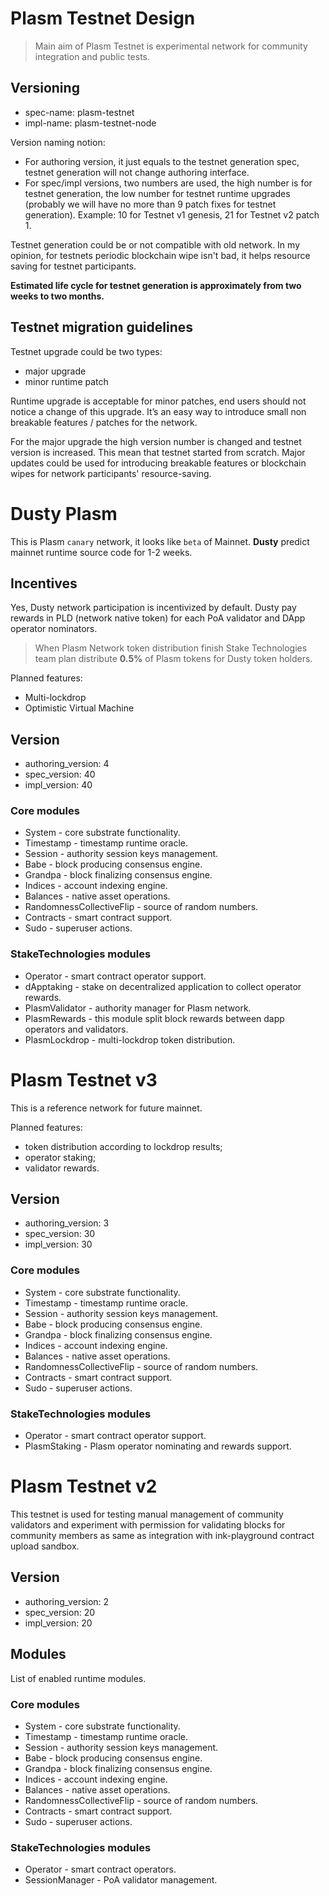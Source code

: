 Plasm Testnet Design
====================

> Main aim of Plasm Testnet is experimental network for community integration and public tests.

Versioning
----------

- spec-name: plasm-testnet
- impl-name: plasm-testnet-node

Version naming notion:

- For authoring version, it just equals to the testnet generation spec, testnet generation will not change authoring interface.
- For spec/impl versions, two numbers are used, the high number is for testnet generation, the low number for testnet runtime upgrades (probably we will have no more than 9 patch fixes for testnet generation). Example: 10 for Testnet v1 genesis, 21 for Testnet v2 patch 1.

Testnet generation could be or not compatible with old network. In my opinion, for testnets periodic blockchain wipe isn't bad, it helps resource saving for testnet participants.

**Estimated life cycle for testnet generation is approximately from two weeks to two months.**

## Testnet migration guidelines

Testnet upgrade could be two types:

- major upgrade
- minor runtime patch

Runtime upgrade is acceptable for minor patches, end users should not notice a change of this upgrade. It’s an easy way to introduce small non breakable features / patches for the network.

For the major upgrade the high version number is changed and testnet version is increased. This mean that testnet started from scratch. Major updates could be used for introducing breakable features or blockchain wipes for network participants' resource-saving.

# Dusty Plasm

This is Plasm `canary` network, it looks like `beta` of Mainnet.
**Dusty** predict mainnet runtime source code for 1-2 weeks.

## Incentives

Yes, Dusty network participation is incentivized by default.
Dusty pay rewards in PLD (network native token) for each PoA validator and DApp operator nominators.

> When Plasm Network token distribution finish Stake Technologies team plan distribute **0.5%** of Plasm tokens for Dusty token holders.

Planned features:
- Multi-lockdrop
- Optimistic Virtual Machine

## Version

- authoring_version: 4
- spec_version: 40
- impl_version: 40

### Core modules

- System - core substrate functionality.
- Timestamp - timestamp runtime oracle.
- Session - authority session keys management.
- Babe - block producing consensus engine.
- Grandpa - block finalizing consensus engine.
- Indices - account indexing engine.
- Balances - native asset operations.
- RandomnessCollectiveFlip - source of random numbers.
- Contracts - smart contract support.
- Sudo - superuser actions.

### StakeTechnologies modules

- Operator - smart contract operator support.
- dApptaking - stake on decentralized application to collect operator rewards.
- PlasmValidator - authority manager for Plasm network.
- PlasmRewards - this module split block rewards between dapp operators and validators.
- PlasmLockdrop - multi-lockdrop token distribution.

# Plasm Testnet v3

This is a reference network for future mainnet. 

Planned features:

- token distribution according to lockdrop results;
- operator staking;
- validator rewards.

## Version

- authoring_version: 3
- spec_version: 30
- impl_version: 30

### Core modules

- System - core substrate functionality.
- Timestamp - timestamp runtime oracle.
- Session - authority session keys management.
- Babe - block producing consensus engine.
- Grandpa - block finalizing consensus engine.
- Indices - account indexing engine.
- Balances - native asset operations.
- RandomnessCollectiveFlip - source of random numbers.
- Contracts - smart contract support.
- Sudo - superuser actions.

### StakeTechnologies modules

- Operator - smart contract operator support.
- PlasmStaking - Plasm operator nominating and rewards support.

# Plasm Testnet v2

This testnet is used for testing manual management of community validators and experiment with permission for validating blocks for community members as same as integration with ink-playground contract upload sandbox.

## Version

- authoring_version: 2
- spec_version: 20
- impl_version: 20

## Modules

List of enabled runtime modules.

### Core modules

- System - core substrate functionality.
- Timestamp - timestamp runtime oracle.
- Session - authority session keys management.
- Babe - block producing consensus engine.
- Grandpa - block finalizing consensus engine.
- Indices - account indexing engine.
- Balances - native asset operations.
- RandomnessCollectiveFlip - source of random numbers.
- Contracts - smart contract support.
- Sudo - superuser actions.

### StakeTechnologies modules

- Operator - smart contract operators.
- SessionManager - PoA validator management.
